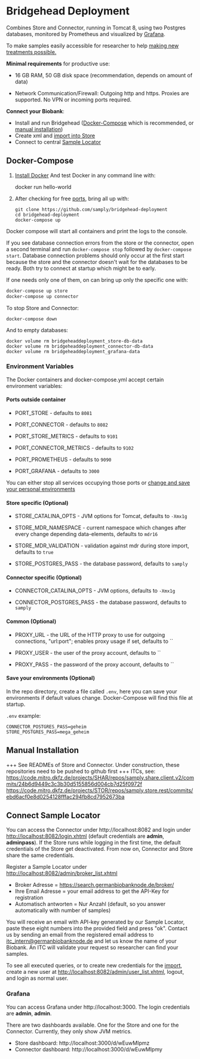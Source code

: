 # Bridgehead Deployment
Combines Store and Connector, running in Tomcat 8, using two Postgres databases, monitored by Prometheus and visualized by [Grafana](#grafana).

To make samples easily accessible for researcher to help [making new treatments possible.](http://www.bbmri-eric.eu/)

**Minimal requirements** for productive use:

- 16 GB RAM, 50 GB disk space (recommendation, depends on amount of data)

- Network Communication/Firewall: Outgoing http and https. Proxies are supported. No VPN or incoming ports required.



**Connect your Biobank**:

- Install and run Bridgehead ([Docker-Compose](#docker-compose) which is recommended, or [manual installation](#manual-installation))
- Create xml and [import into Store](IMPORT.md)
- Connect to central [Sample Locator](#connect-sample-locator)


## Docker-Compose

1. [Install Docker](https://docs.docker.com/install/)
   And test Docker in any command line with:

      docker run hello-world

2. After checking for free [ports](#Ports-outside-container), bring all up with:

   ```
   git clone https://github.com/samply/bridgehead-deployment
   cd bridgehead-deployment
   docker-compose up
   ```

Docker compose will start all containers and print the logs to the console.

If you see database connection errors from the store or the connector, open a second terminal and run `docker-compose stop` followed by `docker-compose start`. Database connection problems should only occur at the first start because the store and the connector doesn't wait for the databases to be ready. Both try to connect at startup which might be to early.



If one needs only one of them, on can bring up only the specific one with:

```sh
docker-compose up store
docker-compose up connector
```

To stop Store and Connector:

```
docker-compose down
```

And to empty databases:

```
docker volume rm bridgeheaddeployment_store-db-data
docker volume rm bridgeheaddeployment_connector-db-data
docker volume rm bridgeheaddeployment_grafana-data
```



### Environment Variables

The Docker containers and docker-compose.yml accept certain environment variables:

#### Ports outside container

- PORT_STORE - defaults to `8081`
- PORT_CONNECTOR - defaults to `8082`

- PORT_STORE_METRICS - defaults to `9101`
- PORT_CONNECTOR_METRICS - defaults to `9102`

- PORT_PROMETHEUS - defaults to `9090`
- PORT_GRAFANA - defaults to `3000`

You can either stop all services occupying those ports or [change and save your personal environments](#save-your-environments-optional) 



#### Store specific (Optional)

- STORE_CATALINA_OPTS - JVM options for Tomcat, defaults to `-Xmx1g`

- STORE_MDR_NAMESPACE - current namespace which changes after every change depending data-elements, defaults to `mdr16`

- STORE_MDR_VALIDATION - validation against mdr during store import, defaults to `true`

- STORE_POSTGRES_PASS - the database password, defaults to `samply`


#### Connector specific (Optional)

- CONNECTOR_CATALINA_OPTS - JVM options, defaults to `-Xmx1g`

- CONNECTOR_POSTGRES_PASS - the database password, defaults to `samply`


#### Common (Optional)

- PROXY_URL - the URL of the HTTP proxy to use for outgoing connections, "url:port"; enables proxy usage if set, defaults to ``

- PROXY_USER - the user of the proxy account, defaults to ``

- PROXY_PASS - the password of the proxy account, defaults to ``


#### Save your environments (Optional)

In the repo directory, create a file called `.env`, here you can save your environments if default values change.
Docker-Compose will find this file at startup.

`.env` example:

```
CONNECTOR_POSTGRES_PASS=geheim
STORE_POSTGRES_PASS=mega_geheim
```



## Manual Installation
+++ See READMEs of Store and Connector. Under construction, these repositories need to be pushed to github first +++
ITCs, see:
https://code.mitro.dkfz.de/projects/SHAR/repos/samply.share.client.v2/commits/24b6d9449c3c3b30d5155856d004cb7d25f0972f
https://code.mitro.dkfz.de/projects/STOR/repos/samply.store.rest/commits/ebd6acf0e8d0254128fffac294fb8cd7952673ba





## Connect Sample Locator

You can access the Connector under http://localhost:8082 and login under <http://localhost:8082/login.xhtml> (default credentials are **admin**, **adminpass**). If the Store runs while logging in the first time, the default credentials of the Store get deactivated. From now on, Connector and Store share the same credentials.

Register a Sample Locator under <http://localhost:8082/admin/broker_list.xhtml>

- Broker Adresse = <https://search.germanbiobanknode.de/broker/>
- Ihre Email Adresse = your email address to get the API-Key for registration
- Automatisch antworten = Nur Anzahl (default, so you answer automatically with number of samples)

You will receive an email with API-key generated by our Sample Locator, paste these eight numbers into the provided field and press "ok". Contact us by sending an email from the registered email address to itc_intern@germanbiobanknode.de and let us know the name of your Biobank. An ITC will validate your request so researcher can find your samples.

To see all executed queries, or to create new credentials for the [import](IMPORT.md), create a new user at <http://localhost:8082/admin/user_list.xhtml>, logout, and login as normal user.


### Grafana

You can access Grafana under http://localhost:3000. The login credentials are **admin**, **admin**.

There are two dashboards available. One for the Store and one for the Connector. Currently, they only show JVM metrics.

- Store dashboard: http://localhost:3000/d/wEuwMIpmz
- Connector dashboard: http://localhost:3000/d/wEuwMIpmy